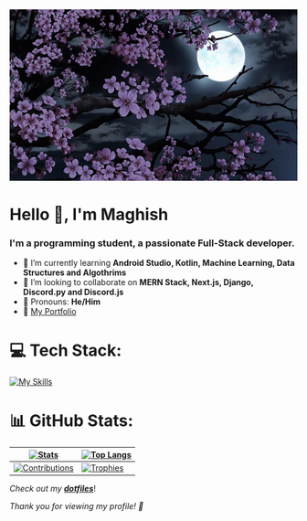 <img width="1200px" height="300px" src="./background.gif">

<h1 align="start">Hello 👋, I'm Maghish </h1>
<h3 align="start">I'm a programming student, a passionate Full-Stack developer.</h3>

- 🔴 I’m currently learning **Android Studio, Kotlin, Machine Learning, Data Structures and Algothrims**
- 🔴 I’m looking to collaborate on **MERN Stack, Next.js, Django, Discord.py and Discord.js**
- 🔴 Pronouns: **He/Him**
- 🔴 [My Portfolio](https://maghi-portfolio.vercel.app/)

 
# 💻 Tech Stack:
[![My Skills](https://skillicons.dev/icons?i=py,django,mongodb,express,react,nodejs,typescript,next,firebase,mysql,postgres,sqlite,prisma,vite,tailwind,html,css,js,discordjs,discord,figma,graphql,vercel,md,ubuntu,vscode,neovim,git,npm,docker&theme=dark)](https://skillicons.dev)


# 📊 GitHub Stats:
| <a href="#Maghish-stats"><picture><source srcset="https://github-readme-stats-git-masterrstaa-rickstaa.vercel.app/api?username=Maghish&theme=dracula&text_bold=false&hide_border=true&bg_color=00000000&show_icons=true&hide=issues,contribs&count_private=true&include_all_commits=true" media="(prefers-color-scheme: dark)" /><source srcset="https://github-readme-stats-git-masterrstaa-rickstaa.vercel.app/api?username=Maghish&theme=buefy&show_icons=true&hide_border=true&text_bold=false&hide=issues,contribs&count_private=true&include_all_commits=true&bg_color=00000000" media="(prefers-color-scheme: light), (prefers-color-scheme: no-preference)" /><img src="https://github-readme-stats-git-masterrstaa-rickstaa.vercel.app/api?username=Maghish&theme=buefy&show_icons=true&hide_border=true&text_bold=false&hide=issues,contribs&count_private=true&include_all_commits=true&bg_color=00000000" alt="Stats" /></picture></a> | <a href="#Maghish-stats"><picture><source srcset="https://github-readme-stats-git-masterrstaa-rickstaa.vercel.app/api/top-langs/?username=Maghish&layout=compact&theme=dracula&text_bold=false&hide_border=true&bg_color=00000000" media="(prefers-color-scheme: dark)" /><source srcset="https://github-readme-stats-git-masterrstaa-rickstaa.vercel.app/api/top-langs/?username=Maghish&layout=compact&theme=buefy&text_bold=false&hide_border=true&bg_color=00000000" media="(prefers-color-scheme: light), (prefers-color-scheme: no-preference)" /><img src="https://github-readme-stats-git-masterrstaa-rickstaa.vercel.app/api/top-langs/?username=Maghish&layout=compact&theme=buefy&text_bold=false&hide_border=true" alt="Top Langs" /></picture></a> |
| ------------- | ------------- |
| <a href="#Maghish-stats"><picture><source srcset="https://github-readme-streak-stats.herokuapp.com?user=Maghish&theme=dracula&border_radius=0&background=FFFFFF00&border=30363D&stroke=30363D&hide_border=true" media="(prefers-color-scheme: dark)" /><source srcset="https://github-readme-streak-stats.herokuapp.com?user=Maghish&theme=buefy&border_radius=0&background=FFFFFF00&border=D0D7DE&stroke=D0D7DE&hide_border=true" media="(prefers-color-scheme: light), (prefers-color-scheme: no-preference)" /><img src="https://github-readme-streak-stats.herokuapp.com?user=Maghish&theme=buefy&border_radius=0&background=FFFFFF00&border=D0D7DE&stroke=D0D7DE&hide_border=true" alt="Contributions" /></picture></a> | <a href="#Maghish-stats">![Trophies](https://github-profile-trophy.vercel.app/?username=Maghish&theme=dark_lover&row=2&column=3&rank=SECRET,SSS,SS,S,AAA,AA,A,B,C&no-frame=true&margin-w=6&margin-h=6&no-bg=true)</a> |

_Check out my **[dotfiles](https://github.com/Maghish/dotfiles)**_!

_Thank you for viewing my profile! 👋_

